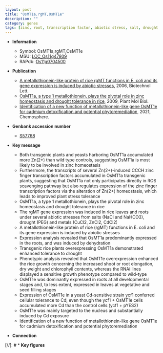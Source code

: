 ```yaml
---
layout: post
title: "OsMT1a,rgMT,OsMT1e"
description: ""
category: genes
tags: [zinc, root, transcription factor, abiotic stress, salt, drought tolerance, drought, homeostasis, growth, shoot, seed, tolerance, vegetative, root elongation, nucleus, cadmium, chlorophyll content, seed filling]
---
```


* **Information**  
    + Symbol: OsMT1a,rgMT,OsMT1e  
    + MSU: [LOC_Os11g47809](http://rice.plantbiology.msu.edu/cgi-bin/ORF_infopage.cgi?orf=LOC_Os11g47809)  
    + RAPdb: [Os11g0704500](http://rapdb.dna.affrc.go.jp/viewer/gbrowse_details/irgsp1?name=Os11g0704500)  

* **Publication**  
    + [A metallothionein-like protein of rice rgMT functions in E. coli and its gene expression is induced by abiotic stresses](http://www.ncbi.nlm.nih.gov/pubmed?term=A+metallothionein-like+protein+of+rice+rgMT+functions+in+E.+coli+and+its+gene+expression+is+induced+by+abiotic+stresses%5BTitle%5D), 2006, Biotechnol Lett.
    + [OsMT1a, a type 1 metallothionein, plays the pivotal role in zinc homeostasis and drought tolerance in rice](http://www.ncbi.nlm.nih.gov/pubmed?term=OsMT1a,+a+type+1+metallothionein,+plays+the+pivotal+role+in+zinc+homeostasis+and+drought+tolerance+in+rice%5BTitle%5D), 2009, Plant Mol Biol.
    + [Identification of a new function of metallothionein-like gene OsMT1e for cadmium detoxification and potential phytoremediation](http://www.ncbi.nlm.nih.gov/pubmed?term=Identification+of+a+new+function+of+metallothionein-like+gene+OsMT1e+for+cadmium+detoxification+and+potential+phytoremediation%5BTitle%5D), 2021, Chemosphere.

* **Genbank accession number**  
    + [S57768](http://www.ncbi.nlm.nih.gov/nuccore/S57768)

* **Key message**  
    + Both transgenic plants and yeasts harboring OsMT1a accumulated more Zn(2+) than wild type controls, suggesting OsMT1a is most likely to be involved in zinc homeostasis
    + Furthermore, the transcripts of several Zn(2+)-induced CCCH zinc finger transcription factors accumulated in OsMT1a transgenic plants, suggesting that OsMT1a not only participates directly in ROS scavenging pathway but also regulates expression of the zinc finger transcription factors via the alteration of Zn(2+) homeostasis, which leads to improved plant stress tolerance
    + OsMT1a, a type 1 metallothionein, plays the pivotal role in zinc homeostasis and drought tolerance in rice
    + The rgMT gene expression was induced in rice leaves and roots under several abiotic stresses from salts (NaCl and NaHCO3), drought (PEG) and metals (CuCl2, ZnCl2, CdCl2)
    + A metallothionein-like protein of rice (rgMT) functions in E. coli and its gene expression is induced by abiotic stresses
    + Expression analysis revealed that OsMT1a predominantly expressed in the roots, and was induced by dehydration
    + Transgenic rice plants overexpressing OsMT1a demonstrated enhanced tolerance to drought
    + Phenotypic analysis revealed that OsMT1e overexpression enhanced the rice growth concerning the increased shoot or root elongation, dry weight and chlorophyll contents, whereas the RNAi lines displayed a sensitive growth phenotype compared to wild-type
    + OsMT1e was dominantly expressed in roots at all developmental stages and, to less extent, expressed in leaves at vegetative and seed filling stages
    + Expression of OsMT1e in a yeast Cd-sensitive strain ycf1 conferred cellular tolerance to Cd, even though the ycf1 + OsMT1e cells accumulated more Cd than the control cells (ycf1 + pYES2)
    + OsMT1e was mainly targeted to the nucleus and substantially induced by Cd exposure
    + Identification of a new function of metallothionein-like gene OsMT1e for cadmium detoxification and potential phytoremediation

* **Connection**  

[//]: # * **Key figures**  


